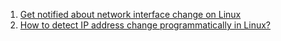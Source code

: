  1. [Get notified about network interface change on Linux](https://stackoverflow.com/questions/2261759/get-notified-about-network-interface-change-on-linux)
 2. [How to detect IP address change programmatically in Linux?](https://stackoverflow.com/questions/579783/how-to-detect-ip-address-change-programmatically-in-linux/2353441#2353441)
